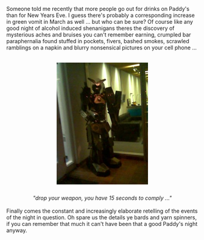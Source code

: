 Someone told me recently that more people go out for drinks on Paddy's than for New Years Eve. I guess there's probably a corresponding increase in green vomit in March as well ... but who can be sure? Of course like any good night of alcohol induced shenanigans theres the discovery of mysterious aches and bruises you can't remember earning, crumpled bar paraphernalia found stuffed in pockets, fivers, bashed smokes, scrawled ramblings on a napkin and blurry nonsensical pictures on your cell phone ...<br /><br /><div style="text-align: center;"><a href="/content/images/2007/03/robot.jpg"><img style="margin: 0px auto 10px; display: block; text-align: center; cursor: pointer;" src="/content/images/2007/03/robot.jpg" alt="" id="BLOGGER_PHOTO_ID_5043401244155274498" border="0" /></a><br /><span style="font-style: italic;">"drop your weapon, you have 15 seconds to comply ..."<br /><br /></span><div style="text-align: left;"><span style="font-style: italic;"></span>Finally comes the constant and increasingly elaborate retelling of the events of the night in question.  Oh spare us the details ye bards and yarn spinners, if you can remember that much it can't have been that a good Paddy's night anyway.<br /><br /></div></div>